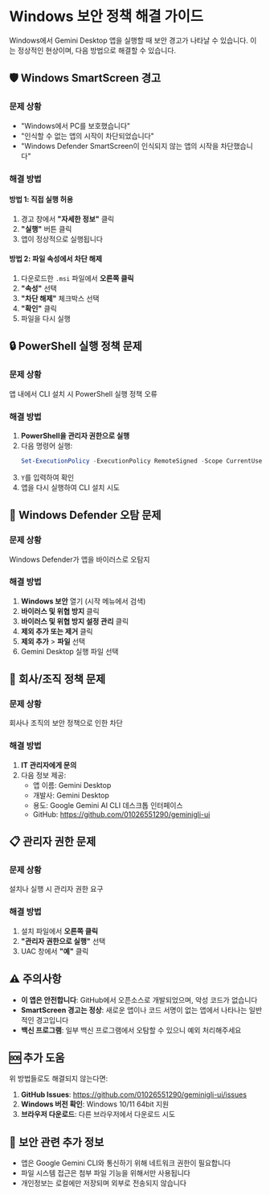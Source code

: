 # Windows 보안 정책 해결 가이드

Windows에서 Gemini Desktop 앱을 실행할 때 보안 경고가 나타날 수 있습니다. 이는 정상적인 현상이며, 다음 방법으로 해결할 수 있습니다.

## 🛡️ Windows SmartScreen 경고

### 문제 상황
- "Windows에서 PC를 보호했습니다"
- "인식할 수 없는 앱의 시작이 차단되었습니다"
- "Windows Defender SmartScreen이 인식되지 않는 앱의 시작을 차단했습니다"

### 해결 방법

#### 방법 1: 직접 실행 허용
1. 경고 창에서 **"자세한 정보"** 클릭
2. **"실행"** 버튼 클릭
3. 앱이 정상적으로 실행됩니다

#### 방법 2: 파일 속성에서 차단 해제
1. 다운로드한 `.msi` 파일에서 **오른쪽 클릭**
2. **"속성"** 선택
3. **"차단 해제"** 체크박스 선택
4. **"확인"** 클릭
5. 파일을 다시 실행

## 🔒 PowerShell 실행 정책 문제

### 문제 상황
앱 내에서 CLI 설치 시 PowerShell 실행 정책 오류

### 해결 방법
1. **PowerShell을 관리자 권한으로 실행**
2. 다음 명령어 실행:
   ```powershell
   Set-ExecutionPolicy -ExecutionPolicy RemoteSigned -Scope CurrentUser
   ```
3. `Y`를 입력하여 확인
4. 앱을 다시 실행하여 CLI 설치 시도

## 🦠 Windows Defender 오탐 문제

### 문제 상황
Windows Defender가 앱을 바이러스로 오탐지

### 해결 방법
1. **Windows 보안** 열기 (시작 메뉴에서 검색)
2. **바이러스 및 위협 방지** 클릭
3. **바이러스 및 위협 방지 설정 관리** 클릭
4. **제외 추가 또는 제거** 클릭
5. **제외 추가** > **파일** 선택
6. Gemini Desktop 실행 파일 선택

## 🏢 회사/조직 정책 문제

### 문제 상황
회사나 조직의 보안 정책으로 인한 차단

### 해결 방법
1. **IT 관리자에게 문의**
2. 다음 정보 제공:
   - 앱 이름: Gemini Desktop
   - 개발사: Gemini Desktop
   - 용도: Google Gemini AI CLI 데스크톱 인터페이스
   - GitHub: https://github.com/01026551290/geminigli-ui

## 📋 관리자 권한 문제

### 문제 상황
설치나 실행 시 관리자 권한 요구

### 해결 방법
1. 설치 파일에서 **오른쪽 클릭**
2. **"관리자 권한으로 실행"** 선택
3. UAC 창에서 **"예"** 클릭

## ⚠️ 주의사항

- **이 앱은 안전합니다**: GitHub에서 오픈소스로 개발되었으며, 악성 코드가 없습니다
- **SmartScreen 경고는 정상**: 새로운 앱이나 코드 서명이 없는 앱에서 나타나는 일반적인 경고입니다
- **백신 프로그램**: 일부 백신 프로그램에서 오탐할 수 있으니 예외 처리해주세요

## 🆘 추가 도움

위 방법들로도 해결되지 않는다면:

1. **GitHub Issues**: https://github.com/01026551290/geminigli-ui/issues
2. **Windows 버전 확인**: Windows 10/11 64bit 지원
3. **브라우저 다운로드**: 다른 브라우저에서 다운로드 시도

## 🔐 보안 관련 추가 정보

- 앱은 Google Gemini CLI와 통신하기 위해 네트워크 권한이 필요합니다
- 파일 시스템 접근은 첨부 파일 기능을 위해서만 사용됩니다
- 개인정보는 로컬에만 저장되며 외부로 전송되지 않습니다
